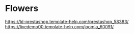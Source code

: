 # Flowers

https://ld-prestashop.template-help.com/prestashop_58383/
https://livedemo00.template-help.com/joomla_60091/